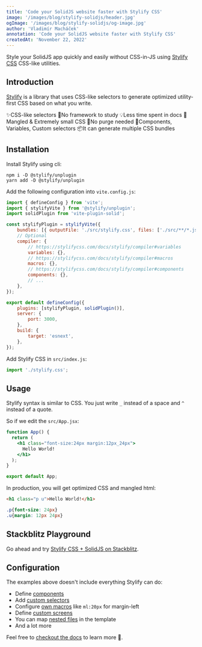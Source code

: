 ```yaml
---
title: 'Code your SolidJS website faster with Stylify CSS'
image: '/images/blog/stylify-solidjs/header.jpg'
ogImage: '/images/blog/stylify-solidjs/og-image.jpg'
author: 'Vladimír Macháček'
annotation: 'Code your SolidJS website faster with Stylify CSS'
createdAt: 'November 22, 2022'
---
```


Style your SolidJS app quickly and easily without CSS-in-JS using [Stylify CSS](https://stylifycss.com) CSS-like utilities.

## Introduction
[Stylify](https://stylifycss.com) is a library that uses CSS-like selectors to generate optimized utility-first CSS based on what you write.

✨CSS-like selectors
💎No framework to study
💡Less time spent in docs
🧰Mangled & Extremely small CSS
🤘No purge needed
🚀Components, Variables, Custom selectors
📦It can generate multiple CSS bundles

## Installation
Install Stylify using cli:
```
npm i -D @stylify/unplugin
yarn add -D @stylify/unplugin
```

Add the following configuration into `vite.config.js`:
```js
import { defineConfig } from 'vite';
import { stylifyVite } from '@stylify/unplugin';
import solidPlugin from 'vite-plugin-solid';

const stylifyPlugin = stylifyVite({
    bundles: [{ outputFile: './src/stylify.css', files: ['./src/**/*.jsx'] }],
    // Optional
    compiler: {
        // https://stylifycss.com/docs/stylify/compiler#variables
        variables: {},
        // https://stylifycss.com/docs/stylify/compiler#macros
        macros: {},
        // https://stylifycss.com/docs/stylify/compiler#components
        components: {},
        // ...
    },
});

export default defineConfig({
    plugins: [stylifyPlugin, solidPlugin()],
    server: {
        port: 3000,
    },
    build: {
        target: 'esnext',
    },
});
```

Add Stylify CSS in `src/index.js`:
```js
import './stylify.css';
```

## Usage
Stylify syntax is similar to CSS. You just write `_` instead of a space and `^` instead of a quote.

So if we edit the `src/App.jsx`:
```jsx
function App() {
  return (
    <h1 class="font-size:24px margin:12px_24px">
      Hello World!
    </h1>
  );
}

export default App;
```

In production, you will get optimized CSS and mangled html:
```html
<h1 class="p u">Hello World!</h1>
```

```css
.p{font-size: 24px}
.u{margin: 12px 24px}
```

## Stackblitz Playground
Go ahead and try [Stylify CSS + SolidJS on Stackblitz](https://stackblitz.com/edit/stylifycss-solidjs-vite?file=src%2FApp.jsx).

## Configuration
The examples above doesn't include everything Stylify can do:
- Define [components](https://stylifycss.com/docs/stylify/compiler#components)
- Add [custom selectors](https://stylifycss.com/docs/stylify/compiler#customselectors)
- Configure [own macros](https://stylifycss.com/docs/stylify/compiler#macros) like `ml:20px` for margin-left
- Define [custom screens](https://stylifycss.com/docs/stylify/compiler#screens)
- You can map [nested files](https://stylifycss.com/docs/bundler#files-content-option) in the template
- And a lot more

Feel free to [checkout the docs](https://stylifycss.com/docs/get-started) to learn more 💎.

